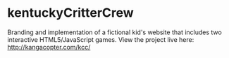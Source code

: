 # kentuckyCritterCrew
Branding and implementation of a fictional kid's website that includes two interactive HTML5/JavaScript games.
View the project live here: http://kangacopter.com/kcc/
